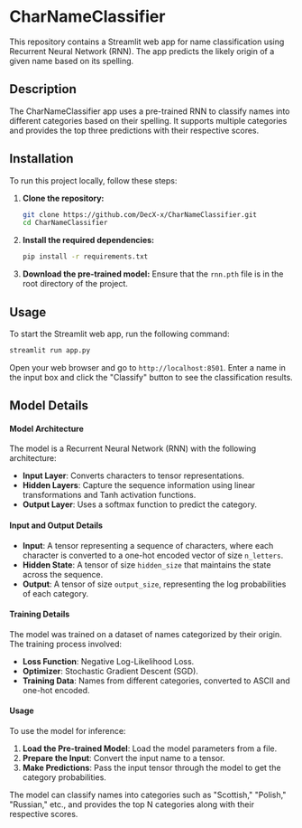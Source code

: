 # CharNameClassifier

This repository contains a Streamlit web app for name classification using Recurrent Neural Network (RNN). The app predicts the likely origin of a given name based on its spelling.



## Description

The CharNameClassifier app uses a pre-trained RNN to classify names into different categories based on their spelling. It supports multiple categories and provides the top three predictions with their respective scores.

## Installation

To run this project locally, follow these steps: 

1. **Clone the repository:**
    ```bash
    git clone https://github.com/DecX-x/CharNameClassifier.git
    cd CharNameClassifier
    ```

2. **Install the required dependencies:**
    ```bash
    pip install -r requirements.txt
    ```

3. **Download the pre-trained model:**
    Ensure that the `rnn.pth` file is in the root directory of the project.

## Usage

To start the Streamlit web app, run the following command:
```bash
streamlit run app.py
```

Open your web browser and go to `http://localhost:8501`. Enter a name in the input box and click the "Classify" button to see the classification results.

## Model Details

#### Model Architecture

The model is a Recurrent Neural Network (RNN) with the following architecture:

- **Input Layer**: Converts characters to tensor representations.
- **Hidden Layers**: Capture the sequence information using linear transformations and Tanh activation functions.
- **Output Layer**: Uses a softmax function to predict the category.

#### Input and Output Details

- **Input**: A tensor representing a sequence of characters, where each character is converted to a one-hot encoded vector of size `n_letters`.
- **Hidden State**: A tensor of size `hidden_size` that maintains the state across the sequence.
- **Output**: A tensor of size `output_size`, representing the log probabilities of each category.

#### Training Details

The model was trained on a dataset of names categorized by their origin. The training process involved:

- **Loss Function**: Negative Log-Likelihood Loss.
- **Optimizer**: Stochastic Gradient Descent (SGD).
- **Training Data**: Names from different categories, converted to ASCII and one-hot encoded.

#### Usage

To use the model for inference:

1. **Load the Pre-trained Model**: Load the model parameters from a file.
2. **Prepare the Input**: Convert the input name to a tensor.
3. **Make Predictions**: Pass the input tensor through the model to get the category probabilities.

The model can classify names into categories such as "Scottish," "Polish," "Russian," etc., and provides the top N categories along with their respective scores.
